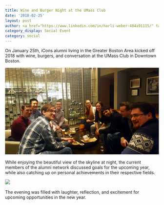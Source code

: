 ```yaml
---
title: Wine and Burger Night at the UMass Club
date: '2018-02-25'
layout: post
author: <a href="https://www.linkedin.com/in/harli-weber-484a91115/" target="_blank">Harli Weber</a> and <a href="https://www.linkedin.com/in/essaangela/" target="_blank">Angela Essa</a>
category_display: Social Event
category: social
---
```

On January 25th, iCons alumni living in the Greater Boston Area kicked off 2018 with wine, burgers, and conversation at the UMass Club in Downtown Boston.

<img src="/img/2018-01-25-wine-burger-night/candid.jpg" width="800"/>

While enjoying the beautiful view of the skyline at night, the current members of the alumni network discussed goals for the upcoming year, while also catching up on personal achievements in their respective fields.

<img src="/img/2018-01-25-wine-burger-night/lineup.jpg" width="800"/>

The evening was filled with laughter, reflection, and excitement for upcoming opportunities in the new year.
